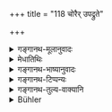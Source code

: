 +++
title = "118 चोरैर् उपद्रुते"

+++

<details><summary>गङ्गानथ-मूलानुवादः</summary>

When the village has bees beset with thieves, when alarm has been caused by fire, it is unfit for study, till the same time next day; as also at the appearance of all portents.—(118)
</details>

<details><summary>मेधातिथिः</summary>

**उपप्लुत** उपद्रुतः । यत्र बहवश् चौरा ग्रामे घातार्थं पतन्ति तत्र नाध्येयम् । **संभ्रमे** यत्राग्निना संभ्रमो भयं जन्यते गेहदाहादिप्रवृत्तेनादग्धे ऽपि गेहादौ । **आकालिको ऽनध्यायः** । प्रवृत्तिकालाद् आरभ्य यावद् अन्येद्युः स एव कालः । अन्येषु **चाद्भुतेषू**त्पातेषु दिव्यभौमान्तरिक्षेषु शिलाप्लवादिषु दिवा दर्शनादिषु ॥ ४.११८ ॥
</details>

<details><summary>गङ्गानथ-भाष्यानुवादः</summary>

‘*Beset*’— attacked. One shall not study in a village where many thieves have come in for attacking.

‘*Alarm*.’—When alarm has been caused by fire—*i.e*., when lire has set in in a house, even though the house may not be entirely burnt.

‘*Ākālika-anādhyāya*.’—That is, from the time that the trouble appears up to the same time next day, it is unfit for study.

‘*Also at the appearance of other portents*’—heavenly, earthly and atmospheric; *e.g*., the floating of stones, stars visible during the day, and so forth.—(118)
</details>

<details><summary>गङ्गानथ-टिप्पन्यः</summary>

This verse is quoted in *Aparārka* (p. 188) to the effect that there
should be option between (a) ‘the duration of the phenomenon’ and (b)
‘the day and night’;—in *Parāśaramādhava* (Ācāra, p. 148);—in
*Vīramitrodaya* (Saṃskāra, p. 531) which explains ‘*adbhuteṣu*’ as ‘the
rain of blood and the like’;—in *Puruṣārthacintāmaṇi* (p. 443);—in
*Hemādri* (Kāla, p. 762), which explains ‘*adbhuteṣu*’ as ‘the rain of
blood’;—and in *Smṛticandrikā* (Saṃskāra, p, 150).
</details>

<details><summary>गङ्गानथ-तुल्य-वाक्यानि</summary>

*Gautama* (16.34).—‘On account of a catastrophe, or fire-alarm, or
completion of Veda, or vomitting or eating at a Śrāddha or at a
sacrifice to men, it is unfit for study for one day and night.’

*Baudhāyana* (11.22).—‘By reason of fire-calamity during one day and
night.’

*Bharadvāja* (Vīramitrodaya-Saṃskāra, p. 531).—‘When there are
fire-portents, there shall be no reading in the village.’

*Pāraskara* (2.11.2, 5).—‘On account of eating at Śrāddha, or
meteor-shower, or earthquake, or fire-calamity till the same time next
day;—during running, while the accused or the outcast is looking on, and
during a wonderful phenomenon, it is unfit for study during the time.’
</details>

<details><summary>Bühler</summary>

118	When the village has been beset by robbers, and when an alarm has been raised by fire, let him know that (the Veda-study must be) interrupted until the same hour (on the next day), and on (the occurrence of) all portents.
</details>
